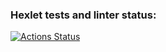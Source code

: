 ### Hexlet tests and linter status:
[![Actions Status](https://github.com/round-cube/python-project-52/workflows/hexlet-check/badge.svg)](https://github.com/round-cube/python-project-52/actions)